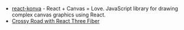 - [react-konva](https://github.com/konvajs/react-konva) - React + Canvas = Love. JavaScript library for drawing complex canvas graphics using React.
- [Crossy Road with React Three Fiber](https://javascriptgametutorials.com/tutorials/react-three-fiber/crossy-road)

